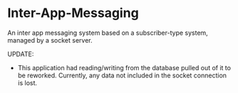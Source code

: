 Inter-App-Messaging
===================

An inter app messaging system based on a subscriber-type system, managed by a socket server.




UPDATE:

- This application had reading/writing from the database pulled out of it to be reworked. Currently, any data not included in the socket connection is lost.
